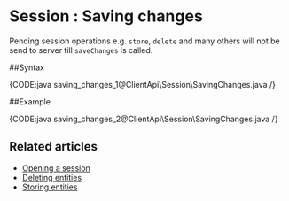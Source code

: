 # Session : Saving changes

Pending session operations e.g. `store`, `delete` and many others will not be send to server till `saveChanges` is called.

##Syntax

{CODE:java saving_changes_1@ClientApi\Session\SavingChanges.java /}

##Example

{CODE:java saving_changes_2@ClientApi\Session\SavingChanges.java /}

## Related articles

- [Opening a session](./opening-a-session)  
- [Deleting entities](./deleting-entities)  
- [Storing entities](./storing-entities)  

